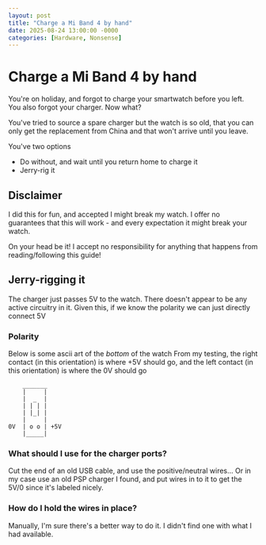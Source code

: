 ```yaml
---
layout: post
title: "Charge a Mi Band 4 by hand"
date: 2025-08-24 13:00:00 -0000
categories: [Hardware, Nonsense]
---
```


# Charge a Mi Band 4 by hand

You're on holiday, and forgot to charge your smartwatch before you left. You also forgot your charger. Now what?

You've tried to source a spare charger but the watch is so old, that you can only get the replacement from China and that won't arrive until you leave.

You've two options

- Do without, and wait until you return home to charge it
- Jerry-rig it

## Disclaimer

I did this for fun, and accepted I might break my watch. I offer no guarantees that this will work - and every expectation it might break your watch.

On your head be it! I accept no responsibility for anything that happens from reading/following this guide!

## Jerry-rigging it

The charger just passes 5V to the watch. There doesn't appear to be any active circuitry in it. Given this, if we know the polarity we can just directly connect 5V

### Polarity

Below is some ascii art of the _bottom_ of the watch
From my testing, the right contact (in this orientation) is where +5V should go, and the left contact (in this orientation) is where the 0V should go

```
    _______
    |     |
    |  _  |
    | | | |
    | |_| |
    |     |
0V  | o o | +5V
    |_____|
```

### What should I use for the charger ports?

Cut the end of an old USB cable, and use the positive/neutral wires... Or in my case use an old PSP charger I found, and put wires in to it to get the 5V/0 since it's labeled nicely.

### How do I hold the wires in place?

Manually, I'm sure there's a better way to do it. I didn't find one with what I had available.
